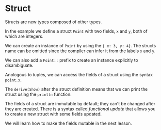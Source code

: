 # Struct

Structs are new types composed of other types. 

In the example we define a struct `Point` with two fields, `x` and `y`, both of which are integers. 

We can create an instance of `Point` by using the `{ x: 3, y: 4}`. The structs name can be omitted since the compiler can infer it from the labels `x` and `y`.

We can also add a `Point::` prefix to create an instance explicitly to disambiguate.

Anologous to tuples, we can access the fields of a struct using the syntax `point.x`.

The `derive(Show)` after the struct definition means that we can print the struct using the `println` function. 

The fields of a struct are immutable by default; they can't be changed after they are created. There is a syntax called *functional update* that allows you to create a new struct with some fields updated.

We will learn how to make the fields mutable in the next lesson.

